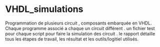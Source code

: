 # VHDL_simulations
Programmation de plusieurs circuit , composants embarquée en VHDL.
Chaque programme associé a chaque un circuit différent .
un fichier test pour chaque script pour faire la simulation des circuit .
le rapport détaille tous les étapes de travail, les résultat et les outils/logitiel utilisés.
